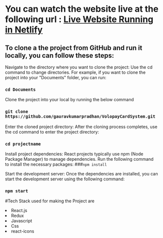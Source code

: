 # You can watch the website live at the following url : <a href="https://6491ca87cf1e8406f44dba18--steady-tarsier-4be260.netlify.app/" target="_blank">Live Website Running in Netlify</a>

## To clone a the project from GitHub and run it locally, you can follow these steps:

Navigate to the directory where you want to clone the project: Use the cd command to change directories. For example, if you want to clone the project into your "Documents" folder, you can run:

### `cd Documents`

Clone the project into your local by running the below command
### `git clone https://github.com/gauravkumarpradhan/VolopayCardSystem.git`

Enter the cloned project directory: After the cloning process completes, use the cd command to enter the project directory:
### `cd projectname`


Install project dependencies: React projects typically use npm (Node Package Manager) to manage dependencies. Run the following command to install the necessary packages:
###`npm install`

Start the development server: Once the dependencies are installed, you can start the development server using the following command:
### `npm start`



#Tech Stack used for making the Project are 
  <li>React.js</li>
  <li>Redux</li>
  <li>Javascript</li>
  <li>Css</li>
  <li>react-icons</li>



